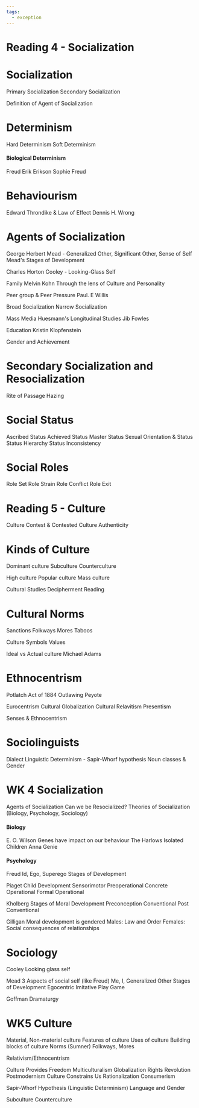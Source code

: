 ```yaml
---
tags:
  - exception
---
```

# Reading 4 - Socialization
# Socialization
Primary Socialization
Secondary Socialization

Definition of Agent of Socialization

# Determinism
Hard Determinism
Soft Determinism

#### Biological Determinism
Freud
Erik Erikson
Sophie Freud

# Behaviourism
Edward Throndike & Law of Effect
Dennis H. Wrong

# Agents of Socialization
George Herbert Mead - Generalized Other, Significant Other, Sense of Self
Mead's Stages of Development

Charles Horton Cooley - Looking-Glass Self

Family
 Melvin Kohn
Through the lens of Culture and Personality

Peer group & Peer Pressure
 Paul. E Willis

Broad Socialization
Narrow Socialization

Mass Media
 Huesmann's Longitudinal Studies
 Jib Fowles

Education
 Kristin Klopfenstein

Gender and Achievement

# Secondary Socialization and Resocialization
Rite of Passage
Hazing
# Social Status
Ascribed Status
Achieved Status
Master Status
Sexual Orientation & Status
Status Hierarchy
Status Inconsistency

# Social Roles
Role Set
Role Strain
Role Conflict
Role Exit

# Reading 5 - Culture
Culture
Contest & Contested Culture
Authenticity

# Kinds of Culture
Dominant culture
Subculture
Counterculture

High culture
Popular culture
Mass culture

Cultural Studies
Decipherment
Reading

# Cultural Norms
Sanctions
Folkways
Mores
Taboos

Culture Symbols
Values

Ideal vs Actual culture
 Michael Adams

# Ethnocentrism
Potlatch Act of 1884
Outlawing Peyote

Eurocentrism
Cultural Globalization
Cultural Relavitism
Presentism

Senses & Ethnocentrism

# Sociolinguists
Dialect
Linguistic Determinism - Sapir-Whorf hypothesis
Noun classes & Gender

# WK 4 Socialization
Agents of Socialization
Can we be Resocialized?
Theories of Socialization (Biology, Psychology, Sociology)

#### Biology
E. O. Wilson
 Genes have impact on our behaviour
The Harlows
 Isolated Children
  Anna
  Genie

#### Psychology
Freud
 Id, Ego, Superego
 Stages of Development

Piaget
 Child Development
  Sensorimotor
  Preoperational
  Concrete Operational
  Formal Operational
  
Kholberg
 Stages of Moral Development
   Preconception
   Conventional
   Post Conventional
   
Gilligan
 Moral development is gendered
  Males: Law and Order
  Females: Social consequences of relationships

# Sociology
Cooley
 Looking glass self

Mead
 3 Aspects of social self (like Freud)
  Me, I, Generalized Other
 Stages of Development
   Egocentric
   Imitative
   Play
   Game

Goffman
 Dramaturgy

# WK5 Culture
Material, Non-material culture
Features of culture
Uses of culture
Building blocks of culture
Norms (Sumner)
 Folkways, Mores

Relativism/Ethnocentrism

Culture Provides Freedom
 Multiculturalism
 Globalization
 Rights Revolution
 Postmodernism
Culture Constrains Us
 Rationalization
 Consumerism

Sapir-Whorf Hypothesis (Linguistic Determinism)
Language and Gender

Subculture
Counterculture